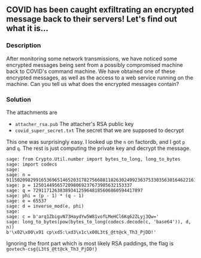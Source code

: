 COVID has been caught exfiltrating an encrypted message back to their servers! Let's find out what it is...
-

### Description
After monitoring some network transmissions, we have noticed some encrypted messages being sent from a possibly compromised machine back to COVID's command machine. We have obtained one of these encrypted messages, as well as the access to a web service running on the machine. Can you tell us what does the encrypted messages contain?

### Solution
The attachments are 
- `attacher_rsa.pub` The attacher's RSA public key
- `covid_super_secret.txt` The secret that we are supposed to decrypt

This one was surprisingly easy. I looked up the `n` on factordb, and I got `p` and `q`. The rest is just computing the private key and decrypt the message.

```
sage: from Crypto.Util.number import bytes_to_long, long_to_bytes
sage: import codecs
sage:
sage: n = 91150209829916536965146520317827566881182630249923637533035630164622161072289
sage: p = 1250144956572098069237673985632153337
sage: q = 72911712638389341259648185606860594417897
sage: phi = (p - 1) * (q - 1)
sage: e = 65537
sage: d = inverse_mod(e, phi)
sage:
sage: c = b'arq1ZbigvN73HaydYw5W81vofLMeHCl6Kq62ZLyj3Qw='
sage: long_to_bytes(pow(bytes_to_long(codecs.decode(c, 'base64')), d, n))
b'\x02\x00\x91 cp\xd5:\xd3\x1c\x00L3t$_@tt@ck_Th3_PjDD!'
```

Ignoring the front part which is most likely RSA paddings, the flag is `govtech-csg{L3t$_@tt@ck_Th3_PjDD!}`
